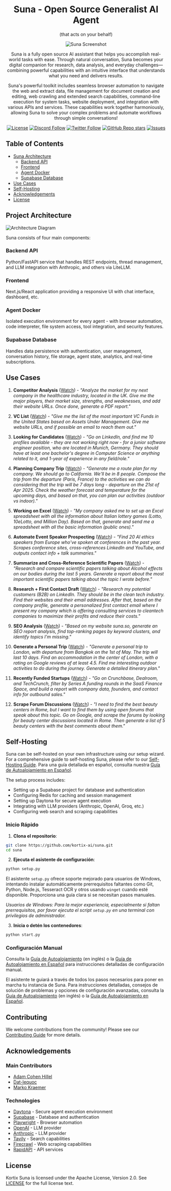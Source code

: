 <div align="center">

# Suna - Open Source Generalist AI Agent

(that acts on your behalf)

![Suna Screenshot](frontend/public/banner.png)

Suna is a fully open source AI assistant that helps you accomplish real-world tasks with ease. Through natural conversation, Suna becomes your digital companion for research, data analysis, and everyday challenges—combining powerful capabilities with an intuitive interface that understands what you need and delivers results.

Suna's powerful toolkit includes seamless browser automation to navigate the web and extract data, file management for document creation and editing, web crawling and extended search capabilities, command-line execution for system tasks, website deployment, and integration with various APIs and services. These capabilities work together harmoniously, allowing Suna to solve your complex problems and automate workflows through simple conversations!

[![License](https://img.shields.io/badge/License-Apache--2.0-blue)](./license)
[![Discord Follow](https://dcbadge.limes.pink/api/server/Py6pCBUUPw?style=flat)](https://discord.gg/Py6pCBUUPw)
[![Twitter Follow](https://img.shields.io/twitter/follow/kortixai)](https://x.com/kortixai)
[![GitHub Repo stars](https://img.shields.io/github/stars/kortix-ai/suna)](https://github.com/kortix-ai/suna)
[![Issues](https://img.shields.io/github/issues/kortix-ai/suna)](https://github.com/kortix-ai/suna/labels/bug)

</div>

## Table of Contents

- [Suna Architecture](#project-architecture)
  - [Backend API](#backend-api)
  - [Frontend](#frontend)
  - [Agent Docker](#agent-docker)
  - [Supabase Database](#supabase-database)
- [Use Cases](#use-cases)
- [Self-Hosting](#self-hosting)
- [Acknowledgements](#acknowledgements)
- [License](#license)

## Project Architecture

![Architecture Diagram](docs/images/diagram.png)

Suna consists of four main components:

### Backend API

Python/FastAPI service that handles REST endpoints, thread management, and LLM integration with Anthropic, and others via LiteLLM.

### Frontend

Next.js/React application providing a responsive UI with chat interface, dashboard, etc.

### Agent Docker

Isolated execution environment for every agent - with browser automation, code interpreter, file system access, tool integration, and security features.

### Supabase Database

Handles data persistence with authentication, user management, conversation history, file storage, agent state, analytics, and real-time subscriptions.

## Use Cases

1. **Competitor Analysis** ([Watch](https://www.suna.so/share/5ee791ac-e19c-4986-a61c-6d0659d0e5bc)) - _"Analyze the market for my next company in the healthcare industry, located in the UK. Give me the major players, their market size, strengths, and weaknesses, and add their website URLs. Once done, generate a PDF report."_

2. **VC List** ([Watch](https://www.suna.so/share/804d20a3-cf1c-4adb-83bb-0e77cc6adeac)) - _"Give me the list of the most important VC Funds in the United States based on Assets Under Management. Give me website URLs, and if possible an email to reach them out."_

3. **Looking for Candidates** ([Watch](https://www.suna.so/share/3ae581b0-2db8-4c63-b324-3b8d29762e74)) - _"Go on LinkedIn, and find me 10 profiles available - they are not working right now - for a junior software engineer position, who are located in Munich, Germany. They should have at least one bachelor's degree in Computer Science or anything related to it, and 1-year of experience in any field/role."_

4. **Planning Company Trip** ([Watch](https://www.suna.so/share/725e64a0-f1e2-4bb6-8a1f-703c2833fd72)) - _"Generate me a route plan for my company. We should go to California. We'll be in 8 people. Compose the trip from the departure (Paris, France) to the activities we can do considering that the trip will be 7 days long - departure on the 21st of Apr 2025. Check the weather forecast and temperature for the upcoming days, and based on that, you can plan our activities (outdoor vs indoor)."_

5. **Working on Excel** ([Watch](https://www.suna.so/share/128f23a4-51cd-42a6-97a0-0b458b32010e)) - _"My company asked me to set up an Excel spreadsheet with all the information about Italian lottery games (Lotto, 10eLotto, and Million Day). Based on that, generate and send me a spreadsheet with all the basic information (public ones)."_

6. **Automate Event Speaker Prospecting** ([Watch](https://www.suna.so/share/7a7592ea-ed44-4c69-bcb5-5f9bb88c188c)) - _"Find 20 AI ethics speakers from Europe who've spoken at conferences in the past year. Scrapes conference sites, cross-references LinkedIn and YouTube, and outputs contact info + talk summaries."_

7. **Summarize and Cross-Reference Scientific Papers** ([Watch](https://www.suna.so/share/c2081b3c-786e-4e7c-9bf4-46e9b23bb662)) - _"Research and compare scientific papers talking about Alcohol effects on our bodies during the last 5 years. Generate a report about the most important scientific papers talking about the topic I wrote before."_

8. **Research + First Contact Draft** ([Watch](https://www.suna.so/share/6b6296a6-8683-49e5-9ad0-a32952d12c44)) - _"Research my potential customers (B2B) on LinkedIn. They should be in the clean tech industry. Find their websites and their email addresses. After that, based on the company profile, generate a personalized first contact email where I present my company which is offering consulting services to cleantech companies to maximize their profits and reduce their costs."_

9. **SEO Analysis** ([Watch](https://www.suna.so/share/43491cb0-cd6c-45f0-880c-66ddc8c4b842)) - _"Based on my website suna.so, generate an SEO report analysis, find top-ranking pages by keyword clusters, and identify topics I'm missing."_

10. **Generate a Personal Trip** ([Watch](https://www.suna.so/share/37b31907-8349-4f63-b0e5-27ca597ed02a)) - _"Generate a personal trip to London, with departure from Bangkok on the 1st of May. The trip will last 10 days. Find an accommodation in the center of London, with a rating on Google reviews of at least 4.5. Find me interesting outdoor activities to do during the journey. Generate a detailed itinerary plan."_

11. **Recently Funded Startups** ([Watch](https://www.suna.so/share/8b2a897e-985a-4d5e-867b-15239274f764)) - _"Go on Crunchbase, Dealroom, and TechCrunch, filter by Series A funding rounds in the SaaS Finance Space, and build a report with company data, founders, and contact info for outbound sales."_

12. **Scrape Forum Discussions** ([Watch](https://www.suna.so/share/7d7a5d93-a20d-48b0-82cc-e9a876e9fd04)) - _"I need to find the best beauty centers in Rome, but I want to find them by using open forums that speak about this topic. Go on Google, and scrape the forums by looking for beauty center discussions located in Rome. Then generate a list of 5 beauty centers with the best comments about them."_

## Self-Hosting

Suna can be self-hosted on your own infrastructure using our setup wizard. For a comprehensive guide to self-hosting Suna, please refer to our [Self-Hosting Guide](./docs/SELF-HOSTING.md). Para una guía detallada en español, consulta nuestra [Guía de Autoalojamiento en Español](./docs/SELF-HOSTING_es.md).

The setup process includes:

- Setting up a Supabase project for database and authentication
- Configuring Redis for caching and session management
- Setting up Daytona for secure agent execution
- Integrating with LLM providers (Anthropic, OpenAI, Groq, etc.)
- Configuring web search and scraping capabilities

### Inicio Rápido

1. **Clona el repositorio**:

```bash
git clone https://github.com/kortix-ai/suna.git
cd suna
```

2. **Ejecuta el asistente de configuración**:

```bash
python setup.py
```
El asistente `setup.py` ofrece soporte mejorado para usuarios de Windows, intentando instalar automáticamente prerrequisitos faltantes como Git, Python, Node.js, Tesseract OCR y otros usando `winget` cuando esté disponible. Proporciona una guía clara si se necesitan pasos manuales.

*Usuarios de Windows: Para la mejor experiencia, especialmente si faltan prerrequisitos, por favor ejecuta el script `setup.py` en una terminal con privilegios de administrador.*

3. **Inicia o detén los contenedores**:

```bash
python start.py
```

### Configuración Manual

Consulta la [Guía de Autoalojamiento](./docs/SELF-HOSTING.md) (en inglés) o la [Guía de Autoalojamiento en Español](./docs/SELF-HOSTING_es.md) para instrucciones detalladas de configuración manual.

El asistente te guiará a través de todos los pasos necesarios para poner en marcha tu instancia de Suna. Para instrucciones detalladas, consejos de solución de problemas y opciones de configuración avanzadas, consulta la [Guía de Autoalojamiento](./docs/SELF-HOSTING.md) (en inglés) o la [Guía de Autoalojamiento en Español](./docs/SELF-HOSTING_es.md).

## Contributing

We welcome contributions from the community! Please see our [Contributing Guide](./CONTRIBUTING.md) for more details.

## Acknowledgements

### Main Contributors

- [Adam Cohen Hillel](https://x.com/adamcohenhillel)
- [Dat-lequoc](https://x.com/datlqqq)
- [Marko Kraemer](https://twitter.com/markokraemer)

### Technologies

- [Daytona](https://daytona.io/) - Secure agent execution environment
- [Supabase](https://supabase.com/) - Database and authentication
- [Playwright](https://playwright.dev/) - Browser automation
- [OpenAI](https://openai.com/) - LLM provider
- [Anthropic](https://www.anthropic.com/) - LLM provider
- [Tavily](https://tavily.com/) - Search capabilities
- [Firecrawl](https://firecrawl.dev/) - Web scraping capabilities
- [RapidAPI](https://rapidapi.com/) - API services

## License

Kortix Suna is licensed under the Apache License, Version 2.0. See [LICENSE](./LICENSE) for the full license text.
